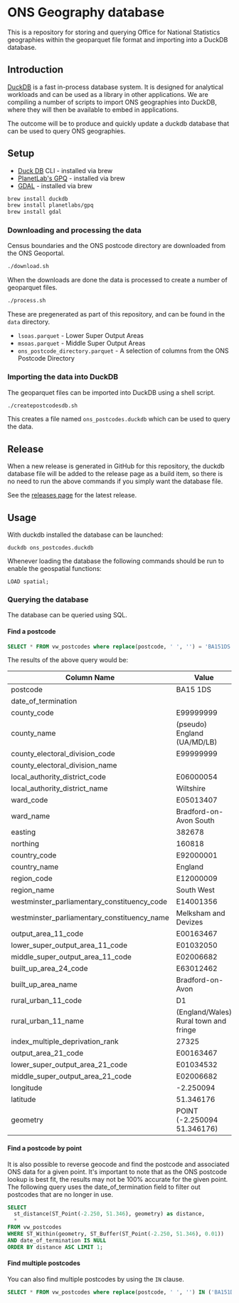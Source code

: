 # ONS Geography database

This is a repository for storing and querying Office for National Statistics geographies within the geoparquet file format and importing into a DuckDB database.

## Introduction

[DuckDB](https://duckdb.org/) is a fast in-process database system. It is designed for analytical workloads and can be used as a library in other applications. We are compiling a number of scripts to import ONS geographies into DuckDB, where they will then be available to embed in applications.

The outcome will be to produce and quickly update a duckdb database that can be used to query ONS geographies.

## Setup

- [Duck DB](https://duckdb.org/) CLI - installed via brew
- [PlanetLab's GPQ](https://github.com/planetlabs/gpq) - installed via brew
- [GDAL](https://gdal.org/) - installed via brew

```bash
brew install duckdb
brew install planetlabs/gpq
brew install gdal
```

### Downloading and processing the data

Census boundaries and the ONS postcode directory are downloaded from the ONS Geoportal.

```bash
./download.sh
```

When the downloads are done the data is processed to create a number of geoparquet files.

```bash
./process.sh
```

These are pregenerated as part of this repository, and can be found in the `data` directory.

- `lsoas.parquet` - Lower Super Output Areas
- `msoas.parquet` - Middle Super Output Areas
- `ons_postcode_directory.parquet` - A selection of columns from the ONS Postcode Directory

### Importing the data into DuckDB

The geoparquet files can be imported into DuckDB using a shell script.

```bash
./createpostcodesdb.sh
```

This creates a file named `ons_postcodes.duckdb` which can be used to query the data.

## Release

When a new release is generated in GitHub for this repository, the duckdb database file will be added to the release page as a build item, so there is no need to run the above commands if you simply want the database file.

See the [releases page](https://github.com/Geovation/catalyst-ons-geographies/releases) for the latest release.

## Usage

With duckdb installed the database can be launched:

```
duckdb ons_postcodes.duckdb
```

Whenever loading the database the following commands should be run to enable the geospatial functions:

```
LOAD spatial;
```

### Querying the database

The database can be queried using SQL.

#### Find a postcode

```sql
SELECT * FROM vw_postcodes where replace(postcode, ' ', '') = 'BA151DS';
```

The results of the above query would be:

| Column Name                                 | Value                                 |
| ------------------------------------------- | ------------------------------------- |
| postcode                                    | BA15 1DS                              |
| date_of_termination                         |                                       |
| county_code                                 | E99999999                             |
| county_name                                 | (pseudo) England (UA/MD/LB)           |
| county_electoral_division_code              | E99999999                             |
| county_electoral_division_name              |                                       |
| local_authority_district_code               | E06000054                             |
| local_authority_district_name               | Wiltshire                             |
| ward_code                                   | E05013407                             |
| ward_name                                   | Bradford-on-Avon South                |
| easting                                     | 382678                                |
| northing                                    | 160818                                |
| country_code                                | E92000001                             |
| country_name                                | England                               |
| region_code                                 | E12000009                             |
| region_name                                 | South West                            |
| westminster_parliamentary_constituency_code | E14001356                             |
| westminster_parliamentary_constituency_name | Melksham and Devizes                  |
| output_area_11_code                         | E00163467                             |
| lower_super_output_area_11_code             | E01032050                             |
| middle_super_output_area_11_code            | E02006682                             |
| built_up_area_24_code                       | E63012462                             |
| built_up_area_name                          | Bradford-on-Avon                      |
| rural_urban_11_code                         | D1                                    |
| rural_urban_11_name                         | (England/Wales) Rural town and fringe |
| index_multiple_deprivation_rank             | 27325                                 |
| output_area_21_code                         | E00163467                             |
| lower_super_output_area_21_code             | E01034532                             |
| middle_super_output_area_21_code            | E02006682                             |
| longitude                                   | -2.250094                             |
| latitude                                    | 51.346176                             |
| geometry                                    | POINT (-2.250094 51.346176)           |

#### Find a postcode by point

It is also possible to reverse geocode and find the postcode and associated ONS data for a given point. It's important to note that as the ONS postcode lookup is best fit, the results may not be 100% accurate for the given point. The following query uses the date_of_termination field to filter out postcodes that are no longer in use.

```sql
SELECT
  st_distance(ST_Point(-2.250, 51.346), geometry) as distance,
  *
FROM vw_postcodes
WHERE ST_Within(geometry, ST_Buffer(ST_Point(-2.250, 51.346), 0.01))
AND date_of_termination IS NULL
ORDER BY distance ASC LIMIT 1;
```

#### Find multiple postcodes

You can also find multiple postcodes by using the `IN` clause.

```sql
SELECT * FROM vw_postcodes where replace(postcode, ' ', '') IN ('BA151DS', 'BA151DT');
```
